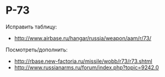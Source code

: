# Р-73

Исправить таблицу:

* http://www.airbase.ru/hangar/russia/weapon/aam/r/73/

Посмотреть/дополнить:

* http://rbase.new-factoria.ru/missile/wobb/r73/r73.shtml
* http://www.russianarms.ru/forum/index.php?topic=9242.0
